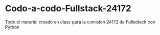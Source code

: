 # Codo-a-codo-Fullstack-24172
Todo el material creado en clase para la comision 24172 de Fullsdtack con Python
